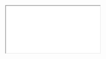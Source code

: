 ﻿<iframe class="showcase" src="@(System.Configuration.ConfigurationManager.AppSettings["InfrastructureShowcase.BasePath"])/PortalHeadlineList"></iframe>
